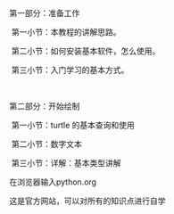 第一部分：准备工作

​    第一小节：本教程的讲解思路。

​    第二小节：如何安装基本软件，怎么使用。

​    第三小节：入门学习的基本方式。

​    

第二部分：开始绘制

​    第一小节：turtle 的基本查询和使用

​    第二小节：数字文本

​    第三小节：详解：基本类型讲解



在浏览器输入python.org  

这是官方网站，可以对所有的知识点进行自学

